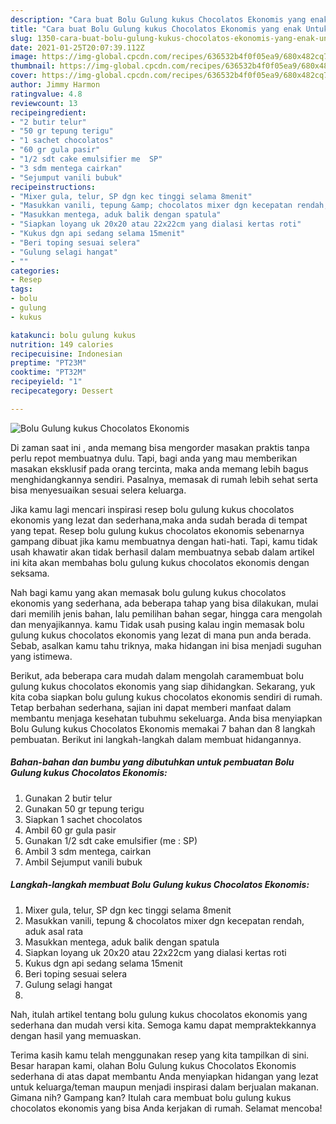 ```yaml
---
description: "Cara buat Bolu Gulung kukus Chocolatos Ekonomis yang enak Untuk Jualan"
title: "Cara buat Bolu Gulung kukus Chocolatos Ekonomis yang enak Untuk Jualan"
slug: 1350-cara-buat-bolu-gulung-kukus-chocolatos-ekonomis-yang-enak-untuk-jualan
date: 2021-01-25T20:07:39.112Z
image: https://img-global.cpcdn.com/recipes/636532b4f0f05ea9/680x482cq70/bolu-gulung-kukus-chocolatos-ekonomis-foto-resep-utama.jpg
thumbnail: https://img-global.cpcdn.com/recipes/636532b4f0f05ea9/680x482cq70/bolu-gulung-kukus-chocolatos-ekonomis-foto-resep-utama.jpg
cover: https://img-global.cpcdn.com/recipes/636532b4f0f05ea9/680x482cq70/bolu-gulung-kukus-chocolatos-ekonomis-foto-resep-utama.jpg
author: Jimmy Harmon
ratingvalue: 4.8
reviewcount: 13
recipeingredient:
- "2 butir telur"
- "50 gr tepung terigu"
- "1 sachet chocolatos"
- "60 gr gula pasir"
- "1/2 sdt cake emulsifier me  SP"
- "3 sdm mentega cairkan"
- "Sejumput vanili bubuk"
recipeinstructions:
- "Mixer gula, telur, SP dgn kec tinggi selama 8menit"
- "Masukkan vanili, tepung &amp; chocolatos mixer dgn kecepatan rendah, aduk asal rata"
- "Masukkan mentega, aduk balik dengan spatula"
- "Siapkan loyang uk 20x20 atau 22x22cm yang dialasi kertas roti"
- "Kukus dgn api sedang selama 15menit"
- "Beri toping sesuai selera"
- "Gulung selagi hangat"
- ""
categories:
- Resep
tags:
- bolu
- gulung
- kukus

katakunci: bolu gulung kukus 
nutrition: 149 calories
recipecuisine: Indonesian
preptime: "PT23M"
cooktime: "PT32M"
recipeyield: "1"
recipecategory: Dessert

---
```



![Bolu Gulung kukus Chocolatos Ekonomis](https://img-global.cpcdn.com/recipes/636532b4f0f05ea9/680x482cq70/bolu-gulung-kukus-chocolatos-ekonomis-foto-resep-utama.jpg)

Di zaman  saat ini , anda memang bisa mengorder masakan praktis tanpa perlu repot membuatnya dulu. Tapi, bagi anda yang mau memberikan masakan eksklusif pada orang tercinta, maka anda memang lebih bagus menghidangkannya sendiri. Pasalnya, memasak di rumah lebih sehat serta bisa menyesuaikan sesuai selera keluarga.

Jika kamu lagi mencari inspirasi resep bolu gulung kukus chocolatos ekonomis yang lezat dan sederhana,maka anda sudah berada di tempat yang tepat. Resep bolu gulung kukus chocolatos ekonomis  sebenarnya gampang dibuat jika kamu membuatnya dengan hati-hati. Tapi, kamu tidak usah khawatir akan tidak berhasil dalam membuatnya 
sebab dalam artikel ini kita akan membahas bolu gulung kukus chocolatos ekonomis dengan seksama.  



Nah bagi kamu yang akan memasak bolu gulung kukus chocolatos ekonomis yang sederhana, ada beberapa tahap yang bisa dilakukan, mulai dari memilih jenis bahan, lalu pemilihan bahan segar, hingga cara mengolah dan menyajikannya. kamu Tidak usah pusing kalau ingin memasak bolu gulung kukus chocolatos ekonomis yang lezat di mana pun anda berada. Sebab, asalkan kamu  tahu triknya, maka hidangan ini bisa menjadi suguhan yang istimewa.

Berikut, ada beberapa cara mudah dalam mengolah caramembuat bolu gulung kukus chocolatos ekonomis yang siap dihidangkan. Sekarang, yuk kita coba siapkan bolu gulung kukus chocolatos ekonomis sendiri di rumah. Tetap berbahan sederhana, sajian ini dapat memberi manfaat dalam membantu menjaga kesehatan tubuhmu sekeluarga. Anda bisa menyiapkan Bolu Gulung kukus Chocolatos Ekonomis memakai 7 bahan dan 8 langkah pembuatan. Berikut ini langkah-langkah dalam membuat hidangannya.

<!--inarticleads1-->

##### Bahan-bahan dan bumbu yang dibutuhkan untuk pembuatan Bolu Gulung kukus Chocolatos Ekonomis:

1. Gunakan 2 butir telur
1. Gunakan 50 gr tepung terigu
1. Siapkan 1 sachet chocolatos
1. Ambil 60 gr gula pasir
1. Gunakan 1/2 sdt cake emulsifier (me : SP)
1. Ambil 3 sdm mentega, cairkan
1. Ambil Sejumput vanili bubuk




<!--inarticleads2-->

##### Langkah-langkah membuat Bolu Gulung kukus Chocolatos Ekonomis:

1. Mixer gula, telur, SP dgn kec tinggi selama 8menit
1. Masukkan vanili, tepung &amp; chocolatos mixer dgn kecepatan rendah, aduk asal rata
1. Masukkan mentega, aduk balik dengan spatula
1. Siapkan loyang uk 20x20 atau 22x22cm yang dialasi kertas roti
1. Kukus dgn api sedang selama 15menit
1. Beri toping sesuai selera
1. Gulung selagi hangat
1. 




Nah, itulah artikel tentang  bolu gulung kukus chocolatos ekonomis  yang sederhana dan mudah versi kita. Semoga kamu dapat mempraktekkannya dengan hasil yang memuaskan. 

Terima kasih kamu telah menggunakan resep yang kita tampilkan di sini. Besar harapan kami, olahan  Bolu Gulung kukus Chocolatos Ekonomis sederhana di atas dapat membantu Anda menyiapkan hidangan yang lezat untuk keluarga/teman maupun menjadi inspirasi dalam berjualan makanan. Gimana nih? Gampang kan? Itulah cara membuat bolu gulung kukus chocolatos ekonomis yang bisa Anda kerjakan di rumah. Selamat mencoba!

